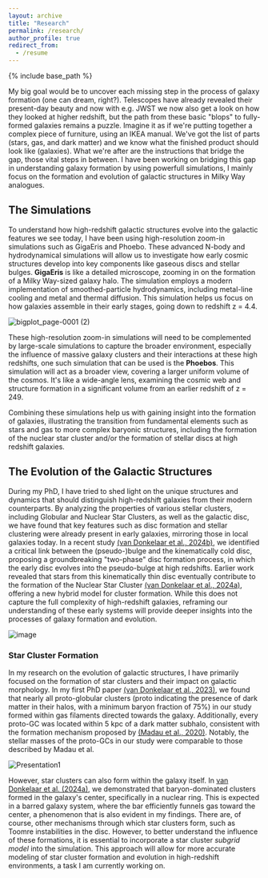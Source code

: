 ```yaml
---
layout: archive
title: "Research"
permalink: /research/
author_profile: true
redirect_from:
  - /resume
---
```

{% include base_path %}

My big goal would be to uncover each missing step in the process of galaxy formation (one can dream, right?). Telescopes have already revealed their present-day beauty and now with e.g. JWST we now also get a look on how they looked at higher redshift, but the path from these basic "blops" to fully-formed galaxies remains a puzzle. Imagine it as if we're putting together a complex piece of furniture, using an IKEA manual. We've got the list of parts (stars, gas, and dark matter) and we know what the finished product should look like (galaxies). What we're after are the instructions that bridge the gap, those vital steps in between. I have been working on bridging this gap in understanding galaxy formation by using powerfull simulations, I mainly focus on the formation and evolution of galactic structures in Milky Way analogues. 

## The Simulations
To understand how high-redshift galactic structures evolve into the galactic features we see today, I have been using high-resolution zoom-in simulations such as GigaEris and Phoebo.  These advanced N-body and hydrodynamical simulations will allow us to investigate how early cosmic structures develop into key components like gaseous discs and stellar bulges. **GigaEris** is like a detailed microscope, zooming in on the formation of a Milky Way-sized galaxy halo. The simulation employs a modern implementation of smoothed-particle hydrodynamics, including metal-line cooling and metal and thermal diffusion. This simulation helps us focus on how galaxies assemble in their early stages, going down to redshift z = 4.4. 

![bigplot_page-0001 (2)](https://github.com/fvandonkelaar/Fvandonkelaar.github.io/assets/57528256/c0938e10-5dd7-4b3d-9c4d-c2bbabd4eb3a)

These high-resolution zoom-in simulations will need to be complemented by large-scale simulations to capture the broader environment, especially the influence of massive galaxy clusters and their interactions at these high redshifts, one such simulation that can be used is the **Phoebos**. This simulation will act as a broader view, covering a larger uniform volume of the cosmos. It's like a wide-angle lens, examining the cosmic web and structure formation in a significant volume from an earlier redshift of z = 249.  

Combining these simulations help us with gaining insight into the formation of galaxies, illustrating the transition from fundamental elements such as stars and gas to more complex baryonic structures, including the formation of the nuclear star cluster and/or the formation of stellar discs at high redshift galaxies.

## The Evolution of the Galactic Structures 
During my PhD, I have tried to shed light on the unique structures and dynamics that should distinguish high-redshift galaxies from their modern counterparts. By  analyzing the properties of various stellar clusters, including Globular and Nuclear Star Clusters, as well as the galactic disc, we have found that key features such as disc formation and stellar clustering were already present in early galaxies, mirroring those in local galaxies today. In a recent study <a href="https://ui.adsabs.harvard.edu/abs/2024arXiv240611960V/abstract">(van Donkelaar et al., 2024b)</a>, we identified a critical link between the (pseudo-)bulge and the kinematically cold disc, proposing a groundbreaking "two-phase" disc formation process, in which the early disc evolves into the pseudo-bulge at high redshifts. Earlier work revealed that stars from this kinematically thin disc eventually contribute to the formation of the Nuclear Star Cluster <a href="https://ui.adsabs.harvard.edu/abs/2023arXiv230312828V/abstract">(van Donkelaar et al., 2024a)</a>, offering a new hybrid model for cluster formation. While this does not capture the full complexity of high-redshift galaxies, reframing our understanding of these early systems will provide deeper insights into the processes of galaxy formation and evolution.

![image](https://github.com/user-attachments/assets/ea0efa6c-4e1d-4dfe-9ecd-dd4d3a2b45a2)

### Star Cluster Formation 
In my research on the evolution of galactic structures, I have primarily focused on the formation of star clusters and their impact on galactic morphology. In my first PhD paper  <a href="https://ui.adsabs.harvard.edu/abs/2023MNRAS.522.1726V/abstract">(van Donkelaar et al., 2023)</a>, we found that nearly all proto-globular clusters (proto indicating the presence of dark matter in their halos, with a minimum baryon fraction of 75%) in our study formed within gas filaments directed towards the galaxy. Additionally, every proto-GC was located within 5 kpc of a dark matter subhalo, consistent with the formation mechanism proposed by <a href="https://ui.adsabs.harvard.edu/abs/2020ApJ...890...18M/abstract">(Madau et al., 2020)</a>. Notably, the stellar masses of the proto-GCs in our study were comparable to those described by Madau et al.

![Presentation1](https://github.com/user-attachments/assets/1e3ff8f7-d5a5-48e1-9585-35bc5da27186)

However, star clusters can also form within the galaxy itself. In <a href="https://ui.adsabs.harvard.edu/abs/2023arXiv230312828V/abstract"> van Donkelaar et al. (2024a)</a>, we demonstrated that baryon-dominated clusters formed in the galaxy's center, specifically in a nuclear ring. This is expected in a barred galaxy system, where the bar efficiently funnels gas toward the center, a phenomenon that is also evident in my findings. There are, of course, other mechanisms through which star clusters form, such as Toomre instabilities in the disc. However, to better understand the influence of these formations, it is essential to incorporate a star cluster *subgrid model* into the simulation. This approach will allow for more accurate modeling of star cluster formation and evolution in high-redshift environments, a task I am currently working on.

